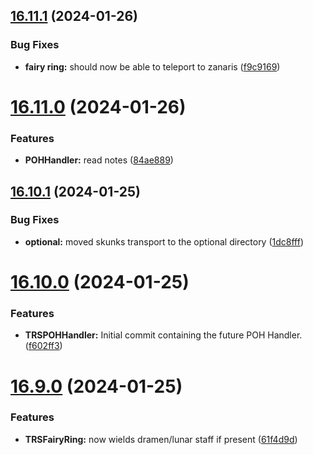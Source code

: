 ## [16.11.1](https://github.com/Torwent/WaspLib/compare/v16.11.0...v16.11.1) (2024-01-26)


### Bug Fixes

* **fairy ring:** should now be able to teleport to zanaris ([f9c9169](https://github.com/Torwent/WaspLib/commit/f9c916982d95a557d5e404ca0270fb89726ca521))



# [16.11.0](https://github.com/Torwent/WaspLib/compare/v16.10.1...v16.11.0) (2024-01-26)


### Features

* **POHHandler:** read notes ([84ae889](https://github.com/Torwent/WaspLib/commit/84ae889b9fbd57244a2036fc856da8be1ca6d4ba))



## [16.10.1](https://github.com/Torwent/WaspLib/compare/v16.10.0...v16.10.1) (2024-01-25)


### Bug Fixes

* **optional:** moved skunks transport to the optional directory ([1dc8fff](https://github.com/Torwent/WaspLib/commit/1dc8fff9994575252c48dcaed6d687004686dfea))



# [16.10.0](https://github.com/Torwent/WaspLib/compare/v16.9.0...v16.10.0) (2024-01-25)


### Features

* **TRSPOHHandler:** Initial commit containing the future POH Handler. ([f602ff3](https://github.com/Torwent/WaspLib/commit/f602ff393ddac87f398a199c15a632ca69bee783))



# [16.9.0](https://github.com/Torwent/WaspLib/compare/v16.8.0...v16.9.0) (2024-01-25)


### Features

* **TRSFairyRing:** now wields dramen/lunar staff if present ([61f4d9d](https://github.com/Torwent/WaspLib/commit/61f4d9dd663eb76baf8d4e8552dbf39bba00cc64))



